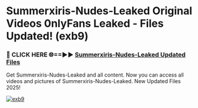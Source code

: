 # Summerxiris-Nudes-Leaked Original Videos 0nlyFans Leaked - Files Updated! (exb9)

<h3>🔴 CLICK HERE 🌐==►► <a href="https://tinyurl.com/yrmya6cz" rel="nofollow">Summerxiris-Nudes-Leaked Updated Files</a></h3>

Get Summerxiris-Nudes-Leaked and all content. Now you can access all videos and pictures of Summerxiris-Nudes-Leaked. New Updated Files 2025!

[![exb9](https://i.imgur.com/FMdXYCs.gif)](https://tinyurl.com/yrmya6cz)
